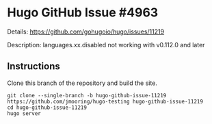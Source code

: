 # Hugo GitHub Issue #4963

Details: <https://github.com/gohugoio/hugo/issues/11219>

Description: languages.xx.disabled not working with v0.112.0 and later

## Instructions

Clone this branch of the repository and build the site.

```text
git clone --single-branch -b hugo-github-issue-11219 https://github.com/jmooring/hugo-testing hugo-github-issue-11219
cd hugo-github-issue-11219
hugo server
```
